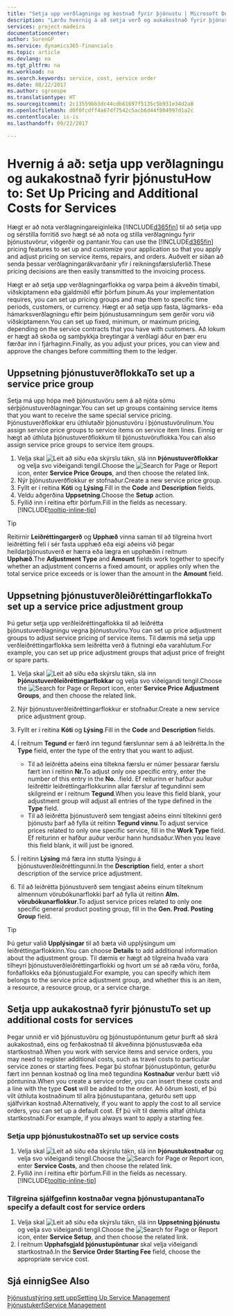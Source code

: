 ```yaml
---
title: "Setja upp verðlagningu og kostnað fyrir þjónustu | Microsoft Docs"
description: "Lærðu hvernig á að setja verð og aukakostnað fyrir þjónustu."
services: project-madeira
documentationcenter: 
author: SorenGP
ms.service: dynamics365-financials
ms.topic: article
ms.devlang: na
ms.tgt_pltfrm: na
ms.workload: na
ms.search.keywords: service, cost, service order
ms.date: 08/22/2017
ms.author: sgroespe
ms.translationtype: HT
ms.sourcegitcommit: 2c13559bb3dc44cdb61697f5135c5b931e34d2a8
ms.openlocfilehash: d0f0fcdff4a67df7542c5acb6d44f804997d1a2c
ms.contentlocale: is-is
ms.lasthandoff: 09/22/2017

---
```


# <a name="how-to-set-up-pricing-and-additional-costs-for-services"></a><span data-ttu-id="fbd43-103">Hvernig á að: setja upp verðlagningu og aukakostnað fyrir þjónustu</span><span class="sxs-lookup"><span data-stu-id="fbd43-103">How to: Set Up Pricing and Additional Costs for Services</span></span>
<span data-ttu-id="fbd43-104">Hægt er að nota verðlagningareiginleika [!INCLUDE[d365fin](includes/d365fin_md.md)] til að setja upp og sérstilla forritið svo hægt sé að nota og stilla verðlagningu fyrir þjónustuvörur, viðgerðir og pantanir.</span><span class="sxs-lookup"><span data-stu-id="fbd43-104">You can use the [!INCLUDE[d365fin](includes/d365fin_md.md)] pricing features to set up and customize your application so that you apply and adjust pricing on service items, repairs, and orders.</span></span> <span data-ttu-id="fbd43-105">Auðvelt er síðan að senda þessar verðlagningarákvarðanir yfir í reikningsfærsluferlið.</span><span class="sxs-lookup"><span data-stu-id="fbd43-105">These pricing decisions are then easily transmitted to the invoicing process.</span></span>  
  
<span data-ttu-id="fbd43-106">Hægt er að setja upp verðlagningarflokka og varpa þeim á ákveðin tímabil, viðskiptamenn eða gjaldmiðil eftir þörfum þínum.</span><span class="sxs-lookup"><span data-stu-id="fbd43-106">As your implementation requires, you can set up pricing groups and map them to specific time periods, customers, or currency.</span></span> <span data-ttu-id="fbd43-107">Hægt er að setja upp fasta, lágmarks- eða hámarksverðlagningu eftir þeim þjónustusamningum sem gerðir voru við viðskiptamenn.</span><span class="sxs-lookup"><span data-stu-id="fbd43-107">You can set up fixed, minimum, or maximum pricing, depending on the service contracts that you have with customers.</span></span> <span data-ttu-id="fbd43-108">Að lokum er hægt að skoða og samþykkja breytingar á verðlagi áður en þær eru færðar inn í fjárhaginn.</span><span class="sxs-lookup"><span data-stu-id="fbd43-108">Finally, as you adjust your prices, you can view and approve the changes before committing them to the ledger.</span></span>  

## <a name="to-set-up-a-service-price-group"></a><span data-ttu-id="fbd43-109">Uppsetning þjónustuverðflokka</span><span class="sxs-lookup"><span data-stu-id="fbd43-109">To set up a service price group</span></span>
<span data-ttu-id="fbd43-110">Setja má upp hópa með þjónustuvöru sem á að njóta sömu sérþjónustuverðlagningar.</span><span class="sxs-lookup"><span data-stu-id="fbd43-110">You can set up groups containing service items that you want to receive the same special service pricing.</span></span> <span data-ttu-id="fbd43-111">Þjónustuverðflokkar eru úthlutaðir þjónustuvöru í þjónustuvörulínum.</span><span class="sxs-lookup"><span data-stu-id="fbd43-111">You assign service price groups to service items on service item lines.</span></span> <span data-ttu-id="fbd43-112">Einnig er hægt að úthluta þjónustuverðflokkum til þjónustuvöruflokka.</span><span class="sxs-lookup"><span data-stu-id="fbd43-112">You can also assign service price groups to service item groups.</span></span>  

1. <span data-ttu-id="fbd43-113">Velja skal ![Leit að síðu eða skýrslu](media/ui-search/search_small.png "Leit að síðu eða skýrslu táknið") tákn, slá inn **Þjónustuverðflokkar** og velja svo viðeigandi tengil.</span><span class="sxs-lookup"><span data-stu-id="fbd43-113">Choose the ![Search for Page or Report](media/ui-search/search_small.png "Search for Page or Report icon") icon, enter **Service Price Groups**, and then choose the related link.</span></span>  
2. <span data-ttu-id="fbd43-114">Nýr þjónustuverðflokkur er stofnaður.</span><span class="sxs-lookup"><span data-stu-id="fbd43-114">Create a new service price group.</span></span>  
3. <span data-ttu-id="fbd43-115">Fyllt er í reitina **Kóti** og **Lýsing**.</span><span class="sxs-lookup"><span data-stu-id="fbd43-115">Fill in the **Code** and **Description** fields.</span></span>  
4. <span data-ttu-id="fbd43-116">Veldu aðgerðina **Uppsetning**.</span><span class="sxs-lookup"><span data-stu-id="fbd43-116">Choose the **Setup** action.</span></span>  
2. <span data-ttu-id="fbd43-117">Fyllið inn í reitina eftir þörfum.</span><span class="sxs-lookup"><span data-stu-id="fbd43-117">Fill in the fields as necessary.</span></span> [!INCLUDE[tooltip-inline-tip](includes/tooltip-inline-tip_md.md)]  

 > [!Tip]
 > <span data-ttu-id="fbd43-118">Reitirnir **Leiðréttingargerð** og **Upphæð** vinna saman til að tilgreina hvort leiðrétting feli í sér fasta upphæð eða eigi aðeins við þegar heildarþjónustuverð er hærra eða lægra en upphæðin í reitnum **Upphæð**.</span><span class="sxs-lookup"><span data-stu-id="fbd43-118">The **Adjustment Type** and **Amount** fields work together to specify whether an adjustment concerns a fixed amount, or applies only when the total service price exceeds or is lower than the amount in the **Amount** field.</span></span>  

## <a name="to-set-up-a-service-price-adjustment-group"></a><span data-ttu-id="fbd43-119">Uppsetning þjónustuverðleiðréttingarflokka</span><span class="sxs-lookup"><span data-stu-id="fbd43-119">To set up a service price adjustment group</span></span>  
<span data-ttu-id="fbd43-120">Þú getur setja upp verðleiðréttingaflokka til að leiðrétta þjónustuverðlagningu vegna þjónustuvöru.</span><span class="sxs-lookup"><span data-stu-id="fbd43-120">You can set up price adjustment groups to adjust service pricing of service items.</span></span> <span data-ttu-id="fbd43-121">Til dæmis má setja upp verðleiðréttingarflokka sem leiðrétta verð á flutningi eða varahlutum.</span><span class="sxs-lookup"><span data-stu-id="fbd43-121">For example, you can set up price adjustment groups that adjust price of freight or spare parts.</span></span>  
  
1. <span data-ttu-id="fbd43-122">Velja skal ![Leit að síðu eða skýrslu](media/ui-search/search_small.png "Leit að síðu eða skýrslu táknið") tákn, slá inn **Þjónustuverðleiðréttingarflokkar** og velja svo viðeigandi tengil.</span><span class="sxs-lookup"><span data-stu-id="fbd43-122">Choose the ![Search for Page or Report](media/ui-search/search_small.png "Search for Page or Report icon") icon, enter **Service Price Adjustment Groups**, and then choose the related link.</span></span>  
2. <span data-ttu-id="fbd43-123">Nýr þjónustuverðleiðréttingarflokkur er stofnaður.</span><span class="sxs-lookup"><span data-stu-id="fbd43-123">Create a new service price adjustment group.</span></span>  
3. <span data-ttu-id="fbd43-124">Fyllt er í reitina **Kóti** og **Lýsing**.</span><span class="sxs-lookup"><span data-stu-id="fbd43-124">Fill in the **Code** and **Description** fields.</span></span>  
4. <span data-ttu-id="fbd43-125">Í reitnum **Tegund** er færð inn tegund færslunnar sem á að leiðrétta.</span><span class="sxs-lookup"><span data-stu-id="fbd43-125">In the **Type** field, enter the type of the entry that you want to adjust.</span></span>  
  
    * <span data-ttu-id="fbd43-126">Til að leiðrétta aðeins eina tiltekna færslu er númer þessarar færslu fært inn í reitinn **Nr.**</span><span class="sxs-lookup"><span data-stu-id="fbd43-126">To adjust only one specific entry, enter the number of this entry in the **No.**</span></span> <span data-ttu-id="fbd43-127">.</span><span class="sxs-lookup"><span data-stu-id="fbd43-127">field.</span></span> <span data-ttu-id="fbd43-128">Ef reiturinn er hafður auður leiðréttir leiðréttingarflokkurinn allar færslur af tegundinni sem skilgreind er í reitnum **Tegund**.</span><span class="sxs-lookup"><span data-stu-id="fbd43-128">When you leave this field blank, your adjustment group will adjust all entries of the type defined in the **Type** field.</span></span>  
    * <span data-ttu-id="fbd43-129">Til að leiðrétta þjónustuverð sem tengjast aðeins einni tiltekinni gerð þjónustu þarf að fylla út reitinn **Tegund vinnu**.</span><span class="sxs-lookup"><span data-stu-id="fbd43-129">To adjust service prices related to only one specific service, fill in the **Work Type** field.</span></span> <span data-ttu-id="fbd43-130">Ef reiturinn er hafður auður verður hann hundsaður.</span><span class="sxs-lookup"><span data-stu-id="fbd43-130">When you leave this field blank, it will just be ignored.</span></span>  
  
5. <span data-ttu-id="fbd43-131">Í reitinn **Lýsing** má færa inn stutta lýsingu á þjónustuverðleiðréttingunni.</span><span class="sxs-lookup"><span data-stu-id="fbd43-131">In the **Description** field, enter a short description of the service price adjustment.</span></span>  
6. <span data-ttu-id="fbd43-132">Til að leiðrétta þjónustuverð sem tengjast aðeins einum tilteknum almennum vörubókunarflokki þarf að fylla út reitinn **Alm. vörubókunarflokkur**.</span><span class="sxs-lookup"><span data-stu-id="fbd43-132">To adjust service prices related to only one specific general product posting group, fill in the **Gen. Prod. Posting Group** field.</span></span>

> [!Tip]
> <span data-ttu-id="fbd43-133">Þú getur valið **Upplýsingar** til að bæta við upplýsingum um leiðréttingarflokkinn.</span><span class="sxs-lookup"><span data-stu-id="fbd43-133">You can choose **Details** to add additional information about the adjustment group.</span></span> <span data-ttu-id="fbd43-134">Til dæmis er hægt að tilgreina hvaða vara tilheyri þjónustuverðleiðréttingarflokki og hvort um sé að ræða vöru, forða, forðaflokks eða þjónustugjald.</span><span class="sxs-lookup"><span data-stu-id="fbd43-134">For example, you can specify which item belongs to the service price adjustment group, and whether this is an item, a resource, a resource group, or a service charge.</span></span>  

## <a name="to-set-up-additional-costs-for-services"></a><span data-ttu-id="fbd43-135">Setja upp  aukakostnað fyrir þjónustu</span><span class="sxs-lookup"><span data-stu-id="fbd43-135">To set up additional costs for services</span></span>
<span data-ttu-id="fbd43-136">Þegar unnið er við þjónustuvöru og þjónustupöntunum getur þurft að skrá aukakostnað, eins og ferðakostnað til ákveðinna þjónustusvæða eða startkostnað.</span><span class="sxs-lookup"><span data-stu-id="fbd43-136">When you work with service items and service orders, you may need to register additional costs, such as travel costs to particular service zones or starting fees.</span></span> <span data-ttu-id="fbd43-137">Þegar þú stofnar þjónustupöntun, geturðu fært inn þennan kostnað og lína með tegundina **Kostnaður** verður bætt við pöntunina.</span><span class="sxs-lookup"><span data-stu-id="fbd43-137">When you create a service order, you can insert these costs and a line with the type **Cost** will be added to the order.</span></span> <span data-ttu-id="fbd43-138">Að öðrum kosti, ef þú vilt úthluta kostnaðinum til allra þjónustupantana, geturðu sett upp sjálfvirkan kostnað.</span><span class="sxs-lookup"><span data-stu-id="fbd43-138">Alternatively, if you want to apply the cost to all service orders, you can set up a default cost.</span></span> <span data-ttu-id="fbd43-139">Ef þú vilt til dæmis alltaf úthluta startkostnaði.</span><span class="sxs-lookup"><span data-stu-id="fbd43-139">For example, if you always want to apply a starting fee.</span></span>
  
### <a name="to-set-up-service-costs"></a><span data-ttu-id="fbd43-140">Setja upp þjónustukostnað</span><span class="sxs-lookup"><span data-stu-id="fbd43-140">To set up service costs</span></span>
1. <span data-ttu-id="fbd43-141">Velja skal ![Leit að síðu eða skýrslu](media/ui-search/search_small.png "Leit að síðu eða skýrslu táknið") tákn, slá inn **Þjónustukostnaður** og velja svo viðeigandi tengil.</span><span class="sxs-lookup"><span data-stu-id="fbd43-141">Choose the ![Search for Page or Report](media/ui-search/search_small.png "Search for Page or Report icon") icon, enter **Service Costs**, and then choose the related link.</span></span> 
2. <span data-ttu-id="fbd43-142">Fyllið inn í reitina eftir þörfum.</span><span class="sxs-lookup"><span data-stu-id="fbd43-142">Fill in the fields as necessary.</span></span> [!INCLUDE[tooltip-inline-tip](includes/tooltip-inline-tip_md.md)]  

### <a name="to-specify-a-default-cost-for-service-orders"></a><span data-ttu-id="fbd43-143">Tilgreina sjálfgefinn kostnaðar vegna þjónustupantana</span><span class="sxs-lookup"><span data-stu-id="fbd43-143">To specify a default cost for service orders</span></span>
1. <span data-ttu-id="fbd43-144">Velja skal ![Leit að síðu eða skýrslu](media/ui-search/search_small.png "Leit að síðu eða skýrslu táknið") tákn, slá inn **Uppsetning þjónustu** og velja svo viðeigandi tengil.</span><span class="sxs-lookup"><span data-stu-id="fbd43-144">Choose the ![Search for Page or Report](media/ui-search/search_small.png "Search for Page or Report icon") icon, enter **Service Setup**, and then choose the related link.</span></span> 
2. <span data-ttu-id="fbd43-145">Í reitnum **Upphafsgjald þjónustupöntunar** skal velja viðeigandi startkostnað.</span><span class="sxs-lookup"><span data-stu-id="fbd43-145">In the **Service Order Starting Fee** field, choose the appropriate service cost.</span></span>

## <a name="see-also"></a><span data-ttu-id="fbd43-146">Sjá einnig</span><span class="sxs-lookup"><span data-stu-id="fbd43-146">See Also</span></span>
[<span data-ttu-id="fbd43-147">Þjónustustýring sett upp</span><span class="sxs-lookup"><span data-stu-id="fbd43-147">Setting Up Service Management</span></span>](service-setup-service.md)  
[<span data-ttu-id="fbd43-148">Þjónustukerfi</span><span class="sxs-lookup"><span data-stu-id="fbd43-148">Service Management</span></span>](service-service.md)  


